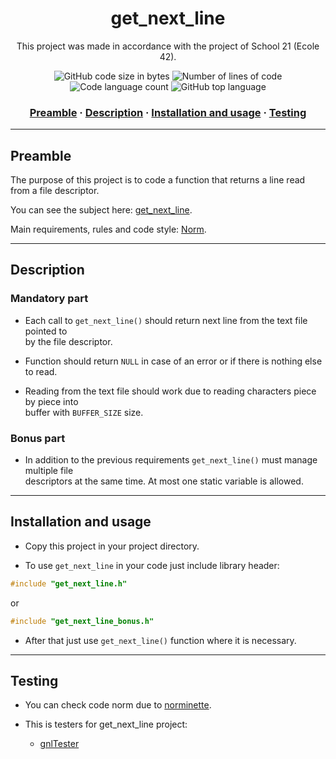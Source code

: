 <h1 align="center">
	get_next_line
</h1>

<p align="center">
	This project was made in accordance with the project of School 21 (Ecole 42).
</p>

<p align="center">
	<img alt="GitHub code size in bytes" src="https://img.shields.io/github/languages/code-size/haimasker/get_next_line?color=blue" />
	<img alt="Number of lines of code" src="https://img.shields.io/tokei/lines/github/haimasker/get_next_line?color=blue" />
	<img alt="Code language count" src="https://img.shields.io/github/languages/count/haimasker/get_next_line?color=blue" />
	<img alt="GitHub top language" src="https://img.shields.io/github/languages/top/haimasker/get_next_line?color=blue" />
</p>

<h3 align="center">
	<a href="#preamble">Preamble</a>
	<span> · </span>
  <a href="#description">Description</a>
	<span> · </span>
	<a href="#installation">Installation and usage</a>
	<span> · </span>
	<a href="#testing">Testing</a>
</h3>

---

<a name="preamble"></a>
## Preamble

The purpose of this project is to code a function that returns a line read from a file descriptor.

You can see the subject here: [get_next_line](en.subject.pdf).

Main requirements, rules and code style: [Norm](en_norm.pdf).

---

<a name="description"></a>
## Description

### Mandatory part

* Each call to ``get_next_line()`` should return next line from the text file pointed to <br>
by the file descriptor. 

* Function should return ``NULL`` in case of an error or if there is nothing else to read.

* Reading from the text file should work due to reading characters piece by piece into <br>
buffer with ``BUFFER_SIZE`` size.

### Bonus part

* In addition to the previous requirements ``get_next_line()`` must manage multiple file <br>
descriptors at the same time. At most one static variable is allowed.
  
---

<a name="installation"></a>
## Installation and usage

* Copy this project in your project directory.

* To use ``get_next_line`` in your code just include library header:

```c
#include "get_next_line.h"
```

or 

```c
#include "get_next_line_bonus.h"
```

* After that just use ``get_next_line()`` function where it is necessary.

---

<a name="testing"></a>
## Testing

* You can check code norm due to [norminette](https://github.com/42School/norminette).

* This is testers for get_next_line project:

	* [gnlTester](https://github.com/Tripouille/gnlTester)
